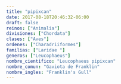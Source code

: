 ```yaml
---
title: "pipixcan"
date: 2017-08-18T20:46:32-06:00
draft: false
reinos: ["Animalia"]
divisiones: ["Chordata"]
clases: ["Aves"]
ordenes: ["Charadriiformes"]
familias: ["Laridae "]
generos: ["Leucophaeus"]
nombre_cientifico: "Leucophaeus pipixcan"
nombre_comun: "Gaviota de Franklin"
nombre_ingles: "Franklin's Gull"
---
```

